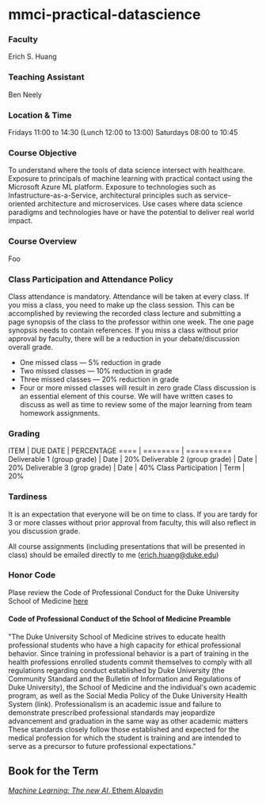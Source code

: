 # mmci-practical-datascience
### Faculty
Erich S. Huang

### Teaching Assistant
Ben Neely

### Location & Time
Fridays 11:00 to 14:30 (Lunch 12:00 to 13:00)
Saturdays 08:00 to 10:45

### Course Objective
To understand where the tools of data science intersect with healthcare. Exposure to principals of machine learning with practical contact using the Microsoft Azure ML platform. Exposure to technologies such as Infastructure-as-a-Service, architectural principles such as service-oriented architecture and microservices. Use cases where data science paradigms and technologies have or have the potential to deliver real world impact.

### Course Overview
Foo

### Class Participation and Attendance Policy
Class attendance is mandatory. Attendance will be taken at every class. If you miss a class, you need to make up the class session. This can be accomplished by reviewing the recorded class lecture and submitting a page synopsis of the class to the professor within one week. The one page synopsis needs to contain references. If you miss a class without prior approval by faculty, there will be a reduction in your debate/discussion overall grade.
* One missed class — 5% reduction in grade
* Two missed classes — 10% reduction in grade
* Three missed classes — 20% reduction in grade
* Four or more missed classes will result in zero grade
Class discussion is an essential element of this course. We will have written cases to discuss as well as time to review some of the major learning from team homework assignments.

### Grading
ITEM | DUE DATE | PERCENTAGE
==== | ======== | ==========
Deliverable 1 (group grade) | Date | 20%
Deliverable 2 (group grade) | Date | 20%
Deliverable 3 (grop grade) | Date | 40%
Class Participation | Term | 20%

### Tardiness
It is an expectation that everyone will be on time to class. If you are tardy for 3 or more classes without prior approval from faculty, this will also reflect in you discussion grade.

All course assignments (including presentations that will be presented in class) should be emailed directly to me (erich.huang@duke.edu)

### Honor Code
Plase review the Code of Professional Conduct for the Duke University School of Medicine [here](https://medschool.duke.edu/education/student-services/office-student-affairs/code-professional-conduct)

#### Code of Professional Conduct of the School of Medicine Preamble
"The Duke University School of Medicine strives to educate health professional students who have a high capacity for ethical professional behavior. Since training in professional behavior is a part of training in the health professions enrolled students commit themselves to comply with all regulations regarding conduct established by Duke University (the Community Standard and the Bulletin of Information and Regulations of Duke University), the School of Medicine and the individualʹs own academic program, as well as the Social Media Policy of the Duke University Health System (link). Professionalism is an academic issue and failure to demonstrate prescribed professional standards may jeopardize advancement and graduation in the same way as other academic matters These standards closely follow those established and expected for the medical profession for which the student is training and are intended to serve as a precursor to future professional expectations."

## Book for the Term
[*Machine Learning: The new AI*, Ethem Alpaydin](https://www.amazon.com/Machine-Learning-Press-Essential-Knowledge/dp/0262529513)
